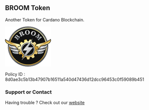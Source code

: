 ## BROOM Token

Another Token for Cardano Blockchain.

![BroomToken](/broom.png)

Policy ID : 8d0ae3c5b13b47907b16511a540d47436d12dcc96453c0f59089b451


### Support or Contact

Having trouble ? Check out our [website](https://broom.autos/)
